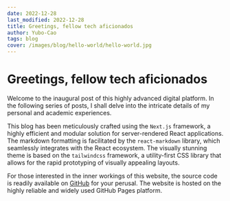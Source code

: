 ```yaml
---
date: 2022-12-28
last_modified: 2022-12-28
title: Greetings, fellow tech aficionados
author: Yubo-Cao
tags: blog
cover: /images/blog/hello-world/hello-world.jpg
---
```


# Greetings, fellow tech aficionados

Welcome to the inaugural post of this highly advanced digital platform. In the following series
of posts, I shall delve into the intricate details of my personal and academic experiences.

This blog has been meticulously crafted using the `Next.js` framework, a highly efficient and
modular solution for server-rendered React applications. The markdown formatting is facilitated
by the `react-markdown` library, which seamlessly integrates with the React ecosystem. The
visually stunning theme is based on the `tailwindcss` framework, a utility-first CSS library
that allows for the rapid prototyping of visually appealing layouts.

For those interested in the inner workings of this website, the source code is readily available
on [GitHub](https://github.com/Yubo-Cao/yubo-cao.github.com) for your perusal. The website is
hosted on the highly reliable and widely used GitHub Pages platform.
